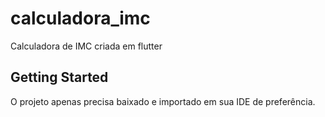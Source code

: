# calculadora_imc

Calculadora de IMC criada em flutter

## Getting Started

O projeto apenas precisa baixado e importado em sua IDE de preferência.
